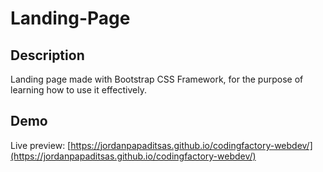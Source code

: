# Landing-Page

## Description
Landing page made with Bootstrap CSS Framework, for the purpose of learning how to use it effectively.  

## Demo
Live preview: [https://jordanpapaditsas.github.io/codingfactory-webdev/](https://jordanpapaditsas.github.io/codingfactory-webdev/)
